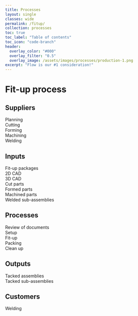 ```yaml
---
title: Processes
layout: single
classes: wide
permalink: /fitup/
collection: processes
toc: true
toc_label: "Table of contents"
toc_icon: "code-branch"
header:
  overlay_color: "#000"
  overlay_filter: "0.5"
  overlay_image: /assets/images/processes/production-1.png
excerpt: "Flow is our #1 consideration!"
---
```

# Fit-up process

## Suppliers
Planning  
Cutting   
Forming  
Machining  
Welding  
## Inputs
Fit-up packages  
2D CAD  
3D CAD  
Cut parts  
Formed parts  
Machined parts  
Welded sub-assemblies  
## Processes
Review of documents  
Setup  
Fit-up    
Packing  
Clean up  
## Outputs
Tacked assemblies  
Tacked sub-assemblies  
## Customers
Welding  
